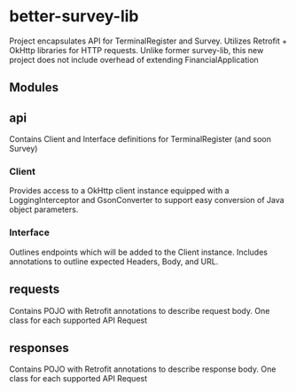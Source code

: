 # better-survey-lib
Project encapsulates API for TerminalRegister and Survey. Utilizes Retrofit + OkHttp libraries for HTTP requests. 
Unlike former survey-lib, this new project does not include overhead of extending FinancialApplication

## Modules
## api
Contains Client and Interface definitions for TerminalRegister (and soon Survey)

### Client
Provides access to a OkHttp client instance equipped with a LoggingInterceptor and GsonConverter to support
easy conversion of Java object parameters.

### Interface
Outlines endpoints which will be added to the Client instance. Includes annotations to outline expected Headers,
Body, and URL.

## requests
Contains POJO with Retrofit annotations to describe request body. One class for each supported API Request

## responses
Contains POJO with Retrofit annotations to describe response body. One class for each supported API Request
